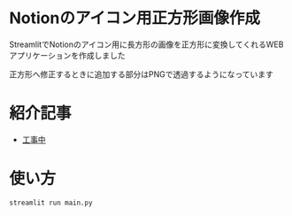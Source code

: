 # Notionのアイコン用正方形画像作成

StreamlitでNotionのアイコン用に長方形の画像を正方形に変換してくれるWEBアプリケーションを作成しました

正方形へ修正するときに追加する部分はPNGで透過するようになっています

# 紹介記事

- [工事中]()

# 使い方

```bash
streamlit run main.py
```
